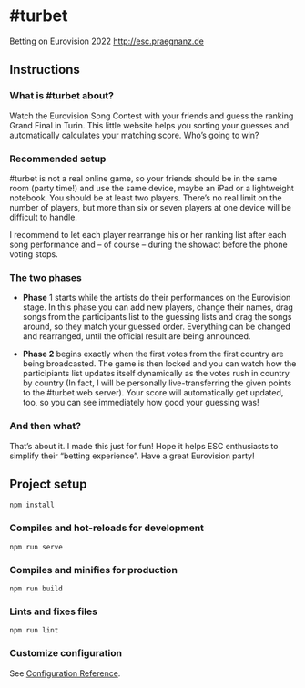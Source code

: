 # #turbet

Betting on Eurovision 2022
http://esc.praegnanz.de

## Instructions

### What is #turbet about?

Watch the Eurovision Song Contest with your friends and guess the ranking Grand Final in Turin. This little website helps you sorting your guesses and automatically calculates your matching score. Who’s going to win?

### Recommended setup

#turbet is not a real online game, so your friends should be in the same room (party time!) and use the same device, maybe an iPad or a lightweight notebook. You should be at least two players. There’s no real limit on the number of players, but more than six or seven players at one device will be difficult to handle.

I recommend to let each player rearrange his or her ranking list after each song performance and – of course – during the showact before the phone voting stops.

### The two phases

- **Phase** 1 starts while the artists do their performances on the Eurovision stage. In this phase you can add new players, change their names, drag songs from the participants list to the guessing lists and drag the songs around, so they match your guessed order. Everything can be changed and rearranged, until the official result are being announced.

- **Phase 2** begins exactly when the first votes from the first country are being broadcasted. The game is then locked and you can watch how the participiants list updates itself dynamically as the votes rush in country by country (In fact, I will be personally live-transferring the given points to the #turbet web server). Your score will automatically get updated, too, so you can see immediately how good your guessing was!

### And then what?

That’s about it. I made this just for fun! Hope it helps ESC enthusiasts to simplify their “betting experience”. Have a great Eurovision party!





## Project setup
```
npm install
```

### Compiles and hot-reloads for development
```
npm run serve
```

### Compiles and minifies for production
```
npm run build
```

### Lints and fixes files
```
npm run lint
```

### Customize configuration
See [Configuration Reference](https://cli.vuejs.org/config/).
